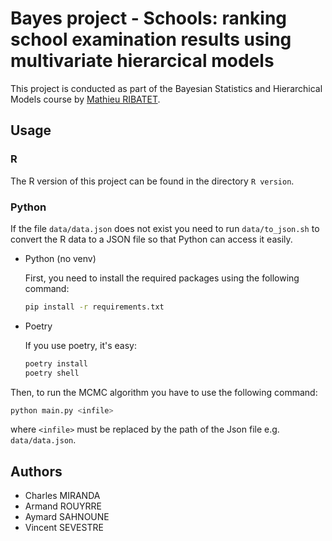 # Bayes project - Schools: ranking school examination results using multivariate hierarcical models

This project is conducted as part of the Bayesian Statistics and Hierarchical Models course by [Mathieu RIBATET](http://mribatet.perso.math.cnrs.fr/teaching.html#BAYES).

## Usage

### R

The R version of this project can be found in the directory ``R version``.

### Python

If the file ``data/data.json`` does not exist you need to run ``data/to_json.sh`` to convert the R data to a JSON file so that Python can access it easily.

- Python (no venv)

  First, you need to install the required packages using the following command:
  ```sh
  pip install -r requirements.txt
  ```
- Poetry
  
  If you use poetry, it's easy:
  ```sh
  poetry install
  poetry shell
  ```

Then, to run the MCMC algorithm you have to use the following command:
```sh
python main.py <infile>
```

where ``<infile>`` must be replaced by the path of the Json file e.g. ``data/data.json``.

## Authors

- Charles MIRANDA
- Armand ROUYRRE
- Aymard SAHNOUNE
- Vincent SEVESTRE


